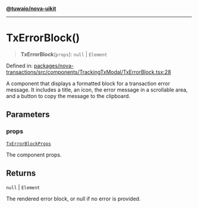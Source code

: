 [**@tuwaio/nova-uikit**](../../../README.md)

***

# TxErrorBlock()

> **TxErrorBlock**(`props`): `null` \| `Element`

Defined in: [packages/nova-transactions/src/components/TrackingTxModal/TxErrorBlock.tsx:28](https://github.com/TuwaIO/nova-uikit/blob/ded3074ef357f2ffaf35252f54b4c5cffd22b72b/packages/nova-transactions/src/components/TrackingTxModal/TxErrorBlock.tsx#L28)

A component that displays a formatted block for a transaction error message.
It includes a title, an icon, the error message in a scrollable area,
and a button to copy the message to the clipboard.

## Parameters

### props

[`TxErrorBlockProps`](../type-aliases/TxErrorBlockProps.md)

The component props.

## Returns

`null` \| `Element`

The rendered error block, or null if no error is provided.
